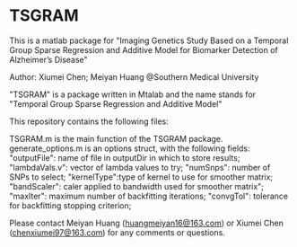 # TSGRAM

This is a matlab package for "Imaging Genetics Study Based on a Temporal Group Sparse Regression and Additive Model for Biomarker Detection of Alzheimer’s Disease"


Author: Xiumei Chen;  Meiyan Huang
@Southern Medical University

"TSGRAM" is a package written in Mtalab and the name stands for "Temporal Group Sparse Regression and Additive Model"

This repository contains the following files:

TSGRAM.m is the main function of the TSGRAM package.
generate_options.m is an options struct, with the following fields:  "outputFile":  name of file in outputDir in which to store results;  "lambdaVals.v": vector of lambda values to try;  "numSnps": number of SNPs to select;  "kernelType":type of kernel to use for smoother matrix;  "bandScaler": caler applied to bandwidth used for smoother matrix";  "maxIter": maximum number of backfitting iterations;  "convgTol": tolerance for backfitting stopping criterion;  


Please contact Meiyan Huang (huangmeiyan16@163.com) or Xiumei Chen (chenxiumei97@163.com) for any comments or questions.
